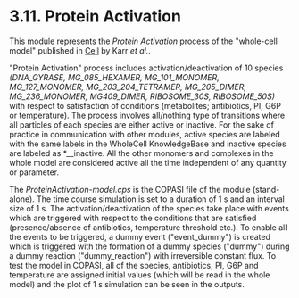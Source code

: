 # 3.11. Protein Activation

This module represents the *Protein Activation* process of the "whole-cell model" published in [Cell](http://www.ncbi.nlm.nih.gov/pubmed/22817898) by Karr *et al.*.

"Protein Activation" process includes activation/deactivation of 10 species *(DNA_GYRASE, MG_085_HEXAMER, MG_101_MONOMER, MG_127_MONOMER, MG_203_204_TETRAMER, MG_205_DIMER, MG_236_MONOMER, MG409_DIMER, RIBOSOME_30S, RIBOSOME_50S)* with respect to satisfaction of conditions (metabolites; antibiotics, PI, G6P or temperature). The process involves all/nothing type of transitions where all particles of each species are either active or inactive. For the sake of practice in communication with other modules, active species are labeled with the same labels in the WholeCell KnowledgeBase and inactive species are labeled as *__inactive. All the other monomers and complexes in the whole model are considered active all the time independent of any quantity or parameter.

The *ProteinActivation-model.cps* is the COPASI file of the module (stand-alone). The time course simulation is set to a duration of 1 s and an interval size of 1 s. The activation/deactivation of the species take place with events which are triggered with respect to the conditions that are satisfied (presence/absence of antibiotics, temperature threshold etc.). To enable all the events to be triggered, a dummy event ("event_dummy") is created which is triggered with the formation of a dummy species ("dummy") during a dummy reaction ("dummy_reaction") with irreversible constant flux. To test the model in COPASI, all of the species, antibiotics, PI, G6P and temperature are assigned initial values (which will be read in the whole model) and the plot of 1 s simulation can be seen in the outputs.